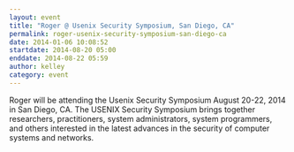 ```yaml
---
layout: event
title: "Roger @ Usenix Security Symposium, San Diego, CA"
permalink: roger-usenix-security-symposium-san-diego-ca
date: 2014-01-06 10:08:52
startdate: 2014-08-20 05:00
enddate: 2014-08-22 05:59
author: kelley
category: event
---
```


Roger will be attending the Usenix Security Symposium August 20-22, 2014 in San Diego, CA. The USENIX Security Symposium brings together researchers, practitioners, system administrators, system programmers, and others interested in the latest advances in the security of computer systems and networks.

